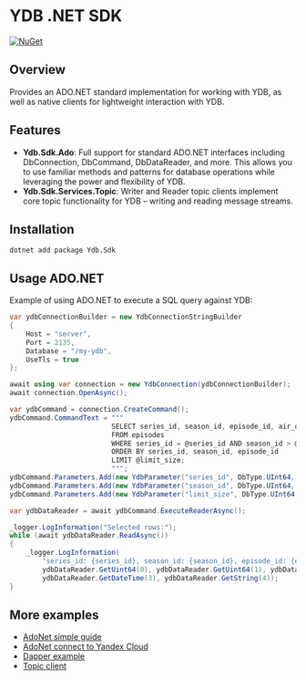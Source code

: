 # YDB .NET SDK

[![NuGet](https://img.shields.io/nuget/v/Ydb.Sdk)](https://www.nuget.org/packages/Ydb.Sdk)

## Overview

Provides an ADO.NET standard implementation for working with YDB, as well as native clients for lightweight interaction with YDB.

## Features

- **Ydb.Sdk.Ado**: Full support for standard ADO.NET interfaces including DbConnection, DbCommand, DbDataReader, and more. This allows you to use familiar methods and patterns for database operations while leveraging the power and flexibility of YDB.
- **Ydb.Sdk.Services.Topic**: Writer and Reader topic clients implement core topic functionality for YDB – writing and reading message streams.

## Installation

```
dotnet add package Ydb.Sdk
```

## Usage ADO.NET

Example of using ADO.NET to execute a SQL query against YDB:

```c#
var ydbConnectionBuilder = new YdbConnectionStringBuilder
{
    Host = "server",
    Port = 2135,
    Database = "/my-ydb",
    UseTls = true
};

await using var connection = new YdbConnection(ydbConnectionBuilder);
await connection.OpenAsync();

var ydbCommand = connection.CreateCommand();
ydbCommand.CommandText = """
                         SELECT series_id, season_id, episode_id, air_date, title
                         FROM episodes
                         WHERE series_id = @series_id AND season_id > @season_id
                         ORDER BY series_id, season_id, episode_id
                         LIMIT @limit_size;
                         """;
ydbCommand.Parameters.Add(new YdbParameter("series_id", DbType.UInt64, 1U));
ydbCommand.Parameters.Add(new YdbParameter("season_id", DbType.UInt64, 1U));
ydbCommand.Parameters.Add(new YdbParameter("limit_size", DbType.UInt64, 3U));

var ydbDataReader = await ydbCommand.ExecuteReaderAsync();

_logger.LogInformation("Selected rows:");
while (await ydbDataReader.ReadAsync())
{
    _logger.LogInformation(
        "series_id: {series_id}, season_id: {season_id}, episode_id: {episode_id}, air_date: {air_date}, title: {title}",
        ydbDataReader.GetUint64(0), ydbDataReader.GetUint64(1), ydbDataReader.GetUint64(2),
        ydbDataReader.GetDateTime(3), ydbDataReader.GetString(4));
}
```

## More examples

- [AdoNet simple guide](./../../examples/Ydb.Sdk.AdoNet.QuickStart)
- [AdoNet connect to Yandex Cloud](./../../examples/Ydb.Sdk.AdoNet.Yandex.Cloud)
- [Dapper example](./../../examples/Ydb.Sdk.AdoNet.Dapper.QuickStart)
- [Topic client](./../../examples/Ydb.Sdk.Topic.QuickStart)
